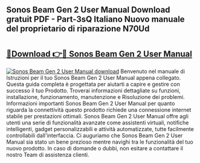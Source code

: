 ## Sonos Beam Gen 2 User Manual Download gratuit PDF - Part-3sQ Italiano Nuovo manuale del proprietario di riparazione N70Ud

# <h2><a href="http://df9mrt5.blite.top/?on=Sonos+Beam+Gen+2+User+Manual">🔗Download 👉🔴 Sonos Beam Gen 2 User Manual</a></h2>

[![Sonos Beam Gen 2 User Manual download](https://i.imgur.com/lujVjoI.png)](http://df9mrt5.blite.top/?on=Sonos+Beam+Gen+2+User+Manual)
Benvenuto nel manuale di Istruzioni per il tuo Sonos Beam Gen 2 User Manual appena collegato. Questa guida completa è progettata per aiutarti a capire e gestire con successo il tuo Prodotto. Troverai informazioni dettagliate su funzioni, installazione, funzionamento, manutenzione e Risoluzione dei problemi. Informazioni importanti Sonos Beam Gen 2 User Manual per quanto riguarda la connettività questo prodotto richiede una connessione internet stabile per prestazioni ottimali. Sonos Beam Gen 2 User Manual offre agli utenti una serie di funzionalità avanzate come assistenti virtuali, notifiche intelligenti, gadget personalizzabili e attività automatizzate, tutte facilmente controllabili dall'interfaccia. Ci auguriamo che Sonos Beam Gen 2 User Manual sia stato un bene prezioso mentre navighi tra le funzionalità del tuo nuovo prodotto. In caso di domande o dubbi, non esitare a contattare il nostro Team di assistenza clienti.
